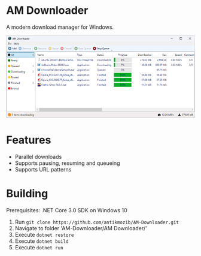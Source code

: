 # AM Downloader
A modern download manager for Windows.

![Screenshot](https://github.com/antikmozib/AM-Downloader/blob/master/Screenshot.png?raw=true)

# Features
- Parallel downloads
- Supports pausing, resuming and queueing
- Supports URL patterns

# Building

Prerequisites: .NET Core 3.0 SDK on Windows 10

1. Run `git clone https://github.com/antikmozib/AM-Downloader.git`
2. Navigate to folder 'AM-Downloader/AM Downloader/'
3. Execute `dotnet restore`
4. Execute `dotnet build`
5. Execute `dotnet run`
